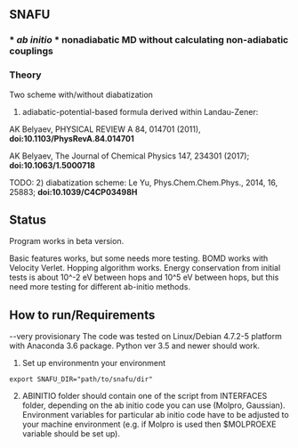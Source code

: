 ## SNAFU 

### * *ab initio* * nonadiabatic MD without calculating non-adiabatic couplings

### Theory
Two scheme with/without diabatization

1) adiabatic-potential-based formula derived within Landau-Zener:

AK Belyaev, PHYSICAL REVIEW A 84, 014701 (2011), **doi:10.1103/PhysRevA.84.014701**

AK Belyaev, The Journal of Chemical Physics 147, 234301 (2017); **doi:10.1063/1.5000718**

TODO:
2) diabatization scheme: Le Yu, Phys.Chem.Chem.Phys., 2014, 16, 25883; **doi:10.1039/C4CP03498H**

## Status
Program works in beta version. 

Basic features works, but some needs more testing.
BOMD works with Velocity Verlet.
Hopping algorithm works.
Energy conservation from initial tests is about 10^-2 eV between hops and 10^5 eV between hops, but this need more testing for different ab-initio methods.



## How to run/Requirements
--very provisionary 
The code was tested on Linux/Debian 4.7.2-5 platform with Anaconda 3.6 package.
Python ver 3.5 and newer should work.


1) Set up environmentn your environment
```
export SNAFU_DIR="path/to/snafu/dir"
``` 

2) ABINITIO folder should contain one of the script from INTERFACES folder, depending on the ab initio code you can use (Molpro, Gaussian).
Environment variables for particular ab initio code have to be adjusted to your machine environment (e.g. if Molpro is used then $MOLPROEXE variable should be set up).

